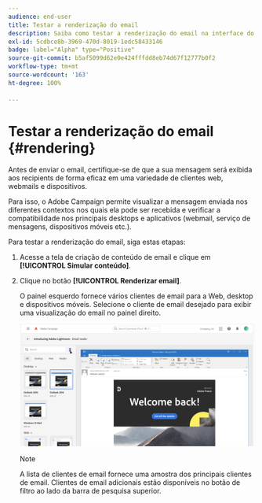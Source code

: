```yaml
---
audience: end-user
title: Testar a renderização do email
description: Saiba como testar a renderização do email na interface do Campaign Web
exl-id: 5cdbce8b-3969-470d-8019-1edc58433146
badge: label="Alpha" type="Positive"
source-git-commit: b5af5099d62e0e424fffdd8eb74d67f12777b0f2
workflow-type: tm+mt
source-wordcount: '163'
ht-degree: 100%

---
```



# Testar a renderização do email {#rendering}


Antes de enviar o email, certifique-se de que a sua mensagem será exibida aos recipients de forma eficaz em uma variedade de clientes web, webmails e dispositivos.

Para isso, o Adobe Campaign permite visualizar a mensagem enviada nos diferentes contextos nos quais ela pode ser recebida e verificar a compatibilidade nos principais desktops e aplicativos (webmail, serviço de mensagens, dispositivos móveis etc.).

Para testar a renderização do email, siga estas etapas:

1. Acesse a tela de criação de conteúdo de email e clique em **[!UICONTROL Simular conteúdo]**.

1. Clique no botão **[!UICONTROL Renderizar email]**.

   O painel esquerdo fornece vários clientes de email para a Web, desktop e dispositivos móveis. Selecione o cliente de email desejado para exibir uma visualização do email no painel direito.

   ![](assets/render-context.png)

   >[!NOTE]
   >
   >A lista de clientes de email fornece uma amostra dos principais clientes de email. Clientes de email adicionais estão disponíveis no botão de filtro ao lado da barra de pesquisa superior.
